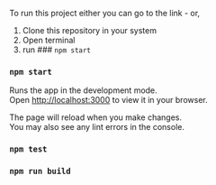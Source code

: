 To run this project either you can go to the link - 
or,
1. Clone this repository in your system 
2. Open terminal 
3. run ### `npm start` 


### `npm start`

Runs the app in the development mode.\
Open [http://localhost:3000](http://localhost:3000) to view it in your browser.

The page will reload when you make changes.\
You may also see any lint errors in the console.

### `npm test`

### `npm run build`
